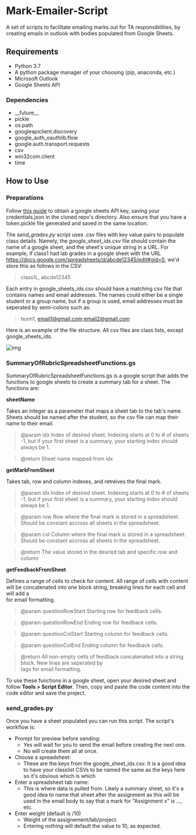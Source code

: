 # Mark-Emailer-Script
A set of scripts to facilitate emailing marks out for TA responsibilities, by creating emails in outlook with bodies populated from Google Sheets.

## Requirements
- Python 3.7
- A python package manager of your choosing (pip, anaconda, etc.)
- Microsoft Outlook
- Google Sheets API

### Dependencies
- \_\_future\_\_
- pickle
- os.path
- googleapiclient.discovery
- google_auth_oauthlib.flow
- google.auth.transport.requests
- csv
- win32com.client
- time

## How to Use

### Preparations

Follow [this guide](https://developers.google.com/sheets/api/quickstart/python) to obtain a google sheets API key, saving your credentials.json in the cloned repo's directory.  Also ensure that you have a token.pickle file generated and saved in the same location.

The *send_grades.py* script uses .csv files with key value pairs to populate class details.  Namely, the _google_sheet_ids.csv_ file should contain the name of a google sheet, and the sheet's unique string in a URL.  For example, if class1 had lab grades in a google sheet with the URL https://docs.google.com/spreadsheets/d/abcde12345/edit#gid=0, we'd store this as follows in the CSV: 
> class1L, abcde12345

Each entry in google_sheets_ids.csv should have a matching csv file that contains names and email addresses.  The names could either be a single student or a group name, but if a group is used, email addresses must be seperated by semi-colons such as:
>team1, email1@gmail.com;email2@gmail.com

Here is an example of the file structure.  All csv files are class lists, except google_sheets_ids.

![img](https://i.imgur.com/eOD5VCJ.png)

### SummaryOfRubricSpreadsheetFunctions.gs

SummaryOfRubricSpreadsheetFunctions.gs is a google script that adds the functions to google sheets to create a summary tab for a sheet.  The functions are:

__sheetName__

Takes an integer as a parameter that maps a sheet tab to the tab's name.  Sheets should be named after the student, so the csv file can map their name to their email.

> @param idx   Index of desired sheet.  Indexing starts at 0 to # of sheets -1, but if your first sheet is a summary, your starting index should always be 1.

> @return      Sheet name mapped from idx

__getMarkFromSheet__

Takes tab, row and column indexes, and retreives the final mark.

> @param idx  Index of desired sheet.  Indexing starts at 0 to # of sheets -1, but if your first sheet is a summary, your starting index should always be 1.

> @param row  Row where the final mark is stored in a spreadsheet.  Should be constant accross all sheets in the spreadsheet.

> @param col  Column where the final mark is stored in a spreadsheet.  Should be constant accross all sheets in the spreadsheet.

> @return     The value stored in the desired tab and specific row and column

__getFeedbackFromSheet__

Defines a range of cells to check for content.  All range of cells with content will be concatenated into one block string, breaking lines for each cell and will add a <br> for email formatting. 

> @param questionRowStart   Starting row for feedback cells.

> @param questionRowEnd     Ending row for feedback cells.

> @param questionColStart   Starting column for feedback cells.

> @param questionColEnd     Ending column for feedback cells.

> @return     All non-empty cells of feedback concatenated into a string block.  New lines are seperated by <br> tags for email formatting.

To use these functions in a google sheet, open your desired sheet and follow **Tools > Script Editor**.  Then, copy and paste the code content into the code editor and save the project.

### send_grades.py

Once you have a sheet populated you can run this script.  The script's workflow is:

- Prompt for preview before sending: 
  - Yes will wait for you to send the email before creating the next one.
  - No will create them all at once.
- Choose a spreadsheet:
  - These are the keys from the google_sheet_ids.csv.  It is a good idea to have your classlist CSVs to be named the same as the keys here so it's obvious which is which
- Enter a spreadsheet tab name:
  - This is where data is pulled from.  Likely a summary sheet, so it's a good idea to name that sheet after the assignment as this will be used in the email body to say that a mark for "Assignment x" is ..., etc.
- Enter weight (default is /10)
  - Weight of the assignement/lab/project.
  - Entering nothing will default the value to 10, as expected.
